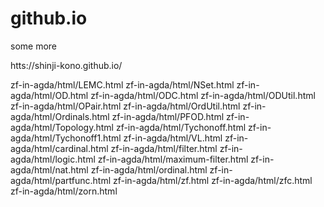 # github.io

some more 

htts://shinji-kono.github.io/


zf-in-agda/html/LEMC.html
zf-in-agda/html/NSet.html
zf-in-agda/html/OD.html
zf-in-agda/html/ODC.html
zf-in-agda/html/ODUtil.html
zf-in-agda/html/OPair.html
zf-in-agda/html/OrdUtil.html
zf-in-agda/html/Ordinals.html
zf-in-agda/html/PFOD.html
zf-in-agda/html/Topology.html
zf-in-agda/html/Tychonoff.html
zf-in-agda/html/Tychonoff1.html
zf-in-agda/html/VL.html
zf-in-agda/html/cardinal.html
zf-in-agda/html/filter.html
zf-in-agda/html/logic.html
zf-in-agda/html/maximum-filter.html
zf-in-agda/html/nat.html
zf-in-agda/html/ordinal.html
zf-in-agda/html/partfunc.html
zf-in-agda/html/zf.html
zf-in-agda/html/zfc.html
zf-in-agda/html/zorn.html
